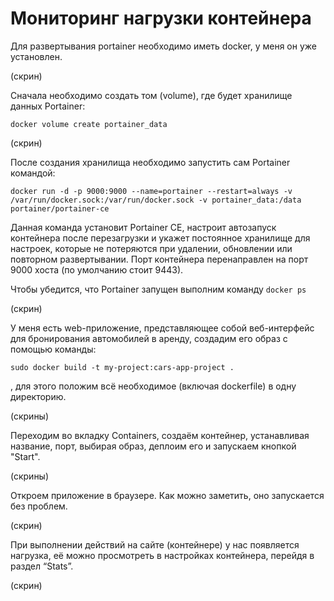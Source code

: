 # Мониторинг нагрузки контейнера

Для развертывания portainer необходимо иметь docker, у меня он уже установлен.

(скрин)

Сначала необходимо создать том (volume), где будет хранилище данных Portainer:

`docker volume create portainer_data`

(скрин)

После создания хранилища необходимо запустить сам Portainer командой:

`docker run -d -p 9000:9000 --name=portainer --restart=always -v /var/run/docker.sock:/var/run/docker.sock -v portainer_data:/data portainer/portainer-ce`

Данная команда установит Portainer CE, настроит автозапуск контейнера после перезагрузки и укажет постоянное хранилище для настроек, которые не потеряются при удалении, обновлении или повторном развертывании. Порт контейнера перенаправлен на порт 9000 хоста (по умолчанию стоит 9443).

Чтобы убедится, что Portainer запущен выполним команду `docker ps`

(скрин)

У меня есть web-приложение, представляющее собой веб-интерфейс для бронирования автомобилей в аренду,  создадим его образ с помощью команды:

`sudo docker build -t my-project:cars-app-project .` 

, для этого положим всё необходимое (включая dockerfile) в одну директорию.

(скрины)

Переходим во вкладку Containers, создаём контейнер, устанавливая название, порт, выбирая образ, деплоим его и запускаем кнопкой "Start".

(скрины)

Откроем приложение в браузере. Как можно заметить, оно запускается без проблем.

(скрин)

При выполнении действий на сайте (контейнере) у нас появляется нагрузка, её можно просмотреть в настройках контейнера, перейдя в раздел “Stats”.

(скрин)
